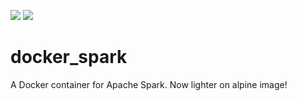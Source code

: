[![](https://images.microbadger.com/badges/image/siaarzh/docker_spark.svg)](https://microbadger.com/images/siaarzh/docker_spark "Get your own image badge on microbadger.com") [![](https://images.microbadger.com/badges/version/siaarzh/docker_spark:2.3.1-alpine_w_hadoop.svg)](https://microbadger.com/images/siaarzh/docker_spark:2.3.1-alpine_w_hadoop "Get your own version badge on microbadger.com")



# docker_spark

A Docker container for Apache Spark. Now lighter on alpine image!
